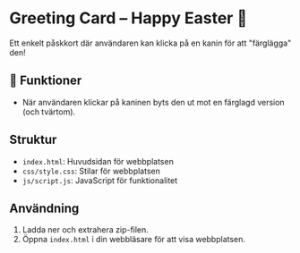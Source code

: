 # Greeting Card – Happy Easter 🐣

Ett enkelt påskkort där användaren kan klicka på en kanin för att "färglägga" den!

## 🎨 Funktioner

- När användaren klickar på kaninen byts den ut mot en färglagd version (och tvärtom).

## Struktur
- `index.html`: Huvudsidan för webbplatsen
- `css/style.css`: Stilar för webbplatsen
- `js/script.js`: JavaScript för funktionalitet

## Användning
1. Ladda ner och extrahera zip-filen.
2. Öppna `index.html` i din webbläsare för att visa webbplatsen.
